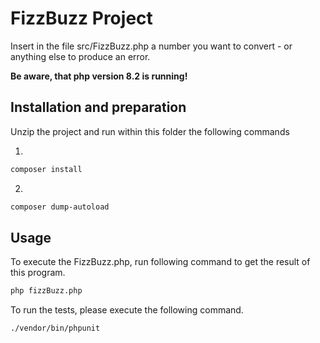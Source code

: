 # FizzBuzz Project

Insert in the file src/FizzBuzz.php a number you want to convert - or anything else to produce an error.

**Be aware, that php version 8.2 is running!**

## Installation and preparation

Unzip the project and run within this folder the following commands

1.
```bash
composer install
```
2.
```bash
composer dump-autoload
```


## Usage

To execute the FizzBuzz.php, run following command to get the result of this program.
```bash
php fizzBuzz.php
```
To run the tests, please execute the following command.
```bash
./vendor/bin/phpunit
```
